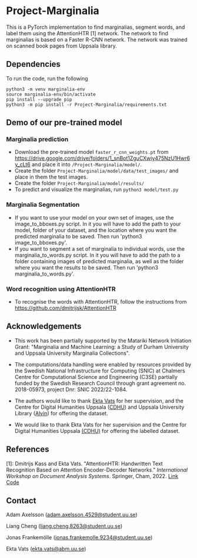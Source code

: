 # Project-Marginalia

This is a PyTorch implementation to find marginalias, segment words, and label them using the AttentionHTR [1] network. The network to find marginalias is based on a Faster R-CNN network. The network was trained on scanned book pages from Uppsala library.  

## Dependencies 

To run the code, run the following

```
python3 -m venv marginalia-env
source marginalia-env/bin/activate
pip install --upgrade pip
python3 -m pip install -r Project-Marginalia/requirements.txt
```


## Demo of our pre-trained model

### Marginalia prediction
* Download the pre-trained model `faster_r_cnn_weights.pt` from https://drive.google.com/drive/folders/1_snBot1ZguCXwiy475NzU1Hwr6y_cLt6 and place it into `/Project-Marginalia/model/`.
* Create the folder `Project-Marginalia/model/data/test_images/` and place in them the test images.
* Create the folder `Project-Marginalia/model/results/`
* To predict and visualize the marginalias, run ```python3 model/test.py```

### Marginalia Segmentation
* If you want to use your model on your own set of images, use the image_to_bboxes.py script. In it you will have to add the path to your model, folder of your dataset, and the location where you want the predicted marginalia to be saved. Then run 'python3 image_to_bboxes.py'.
* If you want to segment a set of marginalia to individual words, use the marginalia_to_words.py script. In it you will have to add the path to a folder containing images of predicted marginalia, as well as the folder where you want the results to be saved. Then run 'python3 marginalia_to_words.py'.

### Word recognition using AttentionHTR
* To recognise the words with AttentionHTR, follow the instructions from https://github.com/dmitrijsk/AttentionHTR

## Acknowledgements
* This work has been partially supported by the Matariki Network Initiation Grant: "Marginalia and Machine Learning: a Study of Durham University and Uppsala University Marginalia Collections".
* The computations/data handling were enabled by resources provided by the Swedish National Infrastructure for Computing (SNIC) at Chalmers Centre for Computational Science and Engineering (C3SE) partially funded by the Swedish Research Council through grant agreement no. 2018-05973, project Dnr: SNIC 2022/22-1084.
* The authors would like to thank [Ekta Vats](https://www.ektavats.se/) for her supervision, and the Centre for Digital Humanities Uppsala ([CDHU](https://www.abm.uu.se/cdhu-eng)) and Uppsala University Library ([Alvin](https://www.alvin-portal.org/alvin/view.jsf?pid=alvin-organisation%3A16&dswid=-1828)) for offering the dataset.


* We would like to thank Ekta Vats for her supervision and the Centre for Digital Humanities Uppsala [(CDHU)](https://www.abm.uu.se/cdhu-eng) for offering the labelled dataset.

## References
[1]: Dmitrijs Kass and Ekta Vats. "AttentionHTR: Handwritten Text Recognition Based on Attention Encoder-Decoder Networks." *International Workshop on Document Analysis Systems*. Springer, Cham, 2022. [Link](https://link.springer.com/chapter/10.1007/978-3-031-06555-2_34) [Code](https://github.com/dmitrijsk/AttentionHTR)

## Contact

Adam Axelsson (adam.axelsson.4529@student.uu.se)

Liang Cheng (liang.cheng.8263@student.uu.se)

Jonas Frankemölle (jonas.frankemolle.9234@student.uu.se)

Ekta Vats (ekta.vats@abm.uu.se)
